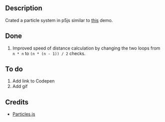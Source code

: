 ## Description
Crated a particle system in p5js similar to [this](https://vincentgarreau.com/particles.js/) demo.

## Done
1. Improved speed of distance calculation by changing the two loops from ```n * n``` to ```(n * (n - 1)) / 2``` checks.

## To do
1. Add link to Codepen
2. Add gif

## Credits
- [Particles.js](https://vincentgarreau.com/particles.js/)